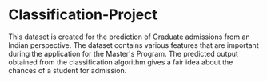 # Classification-Project

This dataset is created for the prediction of Graduate admissions from an Indian perspective. The dataset contains various features that are important during the application for the Master's Program. The predicted output obtained from the classification algorithm gives a fair idea about the chances of a student for admission.

